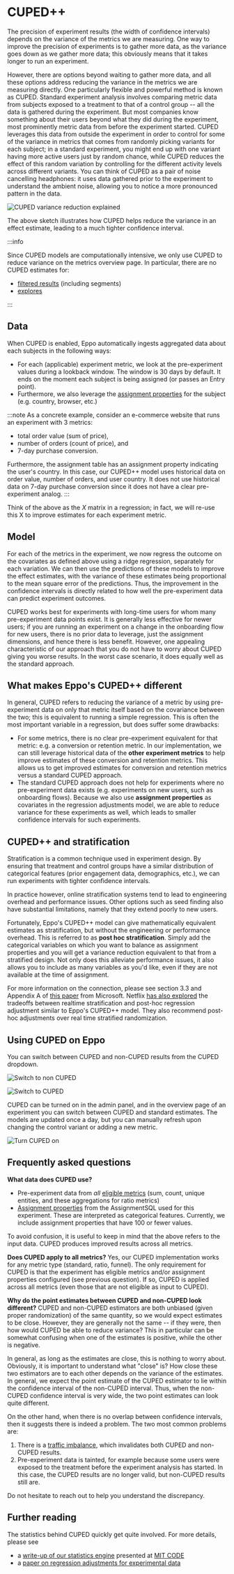 # CUPED++

The precision of experiment results (the width of confidence intervals) depends on the variance of the metrics we are measuring. One way to improve the precision of experiments is to gather more data, as the variance goes down as we gather more data; this obviously means that it takes longer to run an experiment.

However, there are options beyond waiting to gather more data, and all these options address reducing the variance in the metrics we are measuring directly. One particularly flexible and powerful method is known as CUPED. Standard experiment analysis involves comparing metric data from subjects exposed to a treatment to that of a control group -- all the data is gathered during the experiment. But most companies know something about their users beyond what they did during the experiment, most prominently metric data from before the experiment started. CUPED leverages this data from outside the experiment in order to control for some of the variance in metrics that comes from randomly picking variants for each subject; in a standard experiment, you might end up with one variant having more active users just by random chance, while CUPED reduces the effect of this random variation by controlling for the different activity levels across different variants. You can think of CUPED as a pair of noise cancelling headphones: it uses data gathered prior to the experiment to understand the ambient noise, allowing you to notice a more pronounced pattern in the data.

![CUPED variance reduction explained](/img/measuring-experiments/cuped-variance-plot.png)

The above sketch illustrates how CUPED helps reduce the variance in an effect estimate, leading to a much tighter confidence interval.

:::info

Since CUPED models are computationally intensive, we only use CUPED to reduce variance on the metrics overview page. In particular, there are no CUPED estimates for:

- [filtered results](https://docs.geteppo.com/experiment-analysis/deep-dive/segments/) (including segments)
- [explores](https://docs.geteppo.com/experiment-analysis/deep-dive/explores)

:::

## Data

When CUPED is enabled, Eppo automatically ingests aggregated data about each subjects in the following ways:

- For each (applicable) experiment metric, we look at the pre-experiment values during a lookback window. The window is 30 days by default. It ends on the moment each subject is being assigned (or passes an Entry point).
- Furthermore, we also leverage the [assignment properties](/data-management/definitions/properties) for the subject (e.g. country, browser, etc.)

:::note
As a concrete example, consider an e-commerce website that runs an experiment with 3 metrics:

- total order value (sum of price),
- number of orders (count of price), and
- 7-day purchase conversion.

Furthermore, the assignment table has an assignment property indicating the user's country. In this case, our CUPED++ model uses historical data on order value, number of orders, and user country. It does not use historical data on 7-day purchase conversion since it does not have a clear pre-experiment analog.
:::

Think of the above as the $X$ matrix in a regression; in fact, we will re-use this X to improve estimates for each experiment metric.

## Model

For each of the metrics in the experiment, we now regress the outcome on the covariates as defined above using a ridge regression, separately for each variation.
We can then use the predictions of these models to improve the effect estimates, with the variance of these estimates being proportional to the mean square error of the predictions.
Thus, the improvement in the confidence intervals is directly related to how well the pre-experiment data can predict experiment outcomes.

CUPED works best for experiments with long-time users for whom many pre-experiment data points exist. It is generally less effective for newer users; if you are running an experiment on a change in the onboarding flow for new users, there is no prior data to leverage, just the assignment dimensions, and hence there is less benefit. However, one appealing characteristic of our approach that you do not have to worry about CUPED giving you worse results. In the worst case scenario, it does equally well as the standard approach.

## What makes Eppo's CUPED++ different

In general, CUPED refers to reducing the variance of a metric by using pre-experiment data on only that metric itself based on the covariance between the two; this is equivalent to running a simple regression.
This is often the most important variable in a regression, but does suffer some drawbacks:

- For some metrics, there is no clear pre-experiment equivalent for that metric: e.g. a conversion or retention metric.
  In our implementation, we can still leverage historical data of the **other experiment metrics** to help improve estimates of these conversion and retention metrics.
  This allows us to get improved estimates for conversion and retention metrics versus a standard CUPED approach.
- The standard CUPED approach does not help for experiments where no pre-experiment data exists (e.g. experiments on new users, such as onboarding flows).
  Because we also use **assignment properties** as covariates in the regression adjustments model, we are able to reduce variance for these experiments as well, which leads to smaller confidence intervals for such experiments.

## CUPED++ and stratification

Stratification is a common technique used in experiment design. By ensuring that treatment and control groups have a similar distribution of categorical features (prior engagement data, demographics, etc.), we can run experiments with tighter confidence intervals.

In practice however, online stratification systems tend to lead to engineering overhead and performance issues. Other options such as seed finding also have substantial limitations, namely that they extend poorly to new users. 

Fortunately, Eppo's CUPED++ model can give mathematically equivalent estimates as stratification, but without the engineering or performance overhead. This is referred to as **post hoc stratification**. Simply add the categorical variables on which you want to balance as assignment properties and you will get a variance reduction equivalent to that from a stratified design. Not only does this alleviate performance issues, it also allows you to include as many variables as you'd like, even if they are not available at the time of assignment.

For more information on the connection, please see section 3.3 and Appendix A of [this paper](https://exp-platform.com/Documents/2013-02-CUPED-ImprovingSensitivityOfControlledExperiments.pdf) from Microsoft. Netflix [has also explored](https://www.kdd.org/kdd2016/papers/files/adp0945-xieA.pdf) the tradeoffs between realtime stratification and post-hoc regression adjustment similar to Eppo's CUPED++ model. They also recommend post-hoc adjustments over real time stratified randomization.

## Using CUPED on Eppo

You can switch between CUPED and non-CUPED results from the CUPED dropdown.

![Switch to non CUPED](/img/measuring-experiments/cuped-switch-to-non-cuped.png)

![Switch to CUPED](/img/measuring-experiments/cuped-switch-to-cuped.png)

CUPED can be turned on in the admin panel, and in the overview page of an experiment you can switch between CUPED and standard estimates. The models are updated once a day, but you can manually refresh upon changing the control variant or adding a new metric.

![Turn CUPED on](/img/measuring-experiments/cuped-turn-on-cuped.png)

## Frequently asked questions

**What data does CUPED use?**
- Pre-experiment data from _all_ [eligible metrics](/data-management/metrics/simple-metric#metric-aggregation-types) (sum, count, unique entities, and these aggregations for ratio metrics)
- [Assignment properties](/data-management/definitions/properties#assignment-properties) from the AssignmentSQL used for this experiment. These are interpreted as categorical features. Currently, we include assignment properties that have 100 or fewer values.

To avoid confusion, it is useful to keep in mind that the above refers to the input data. CUPED produces improved results across all metrics.

**Does CUPED apply to all metrics?**
Yes, our CUPED implementation works for any metric type (standard, ratio, funnel). The only requirement for CUPED is that the experiment has eligible metrics and/or assignment properties configured (see previous question). If so, CUPED is applied across all metrics (even those that are not eligible as input to CUPED).

**Why do the point estimates between CUPED and non-CUPED look different?**
CUPED and non-CUPED estimators are both unbiased (given proper randomization) of the same quantity, so we would expect estimates to be close.
However, they are generally not the same -- if they were, then how would CUPED be able to reduce variance?
This in particular can be somewhat confusing when one of the estimates is positive, while the other is negative.

In general, as long as the estimates are close, this is nothing to worry about.
Obviously, it is important to understand what "close" is?
How close these two estimators are to each other depends on the variance of the estimates.
In general, we expect the point estimate of the CUPED estimator to lie within the confidence interval of the non-CUPED interval.
Thus, when the non-CUPED confidence interval is very wide, the two point estimates can look quite different.

On the other hand, when there is no overlap between confidence intervals, then it suggests there is indeed a problem.
The two most common problems are:

1. There is a [traffic imbalance](/experiment-analysis/diagnostics#traffic-diagnostics), which invalidates both CUPED and non-CUPED results.
2. Pre-experiment data is tainted, for example because some users were exposed to the treatment before the experiment analysis has started.
  In this case, the CUPED results are no longer valid, but non-CUPED results still are.

Do not hesitate to reach out to help you understand the discrepancy.


## Further reading

The statistics behind CUPED quickly get quite involved. For more details, please see

- a [write-up of our statistics engine](https://www.geteppo.com/assets/pdf/code-2022-ci-pdf) presented at [MIT CODE](https://ide.mit.edu/events/2022-conference-on-digital-experimentation-mit-codemit/)
- a [paper on regression adjustments for experimental data](https://projecteuclid.org/journals/annals-of-applied-statistics/volume-7/issue-1/Agnostic-notes-on-regression-adjustments-to-experimental-data--Reexamining/10.1214/12-AOAS583.full)
